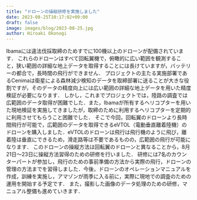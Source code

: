 ```yaml
---
title: "ドローンの操縦研修を実施しました"
date: 2023-08-25T10:17:02+09:00
draft: false
image: images/blog/2023-08-25.jpg
author: Hiroaki Okonogi
---
```



Ibamaには違法伐採取締のためすでに100機以上のドローンが配備されています． <!--more-->
これらのドローンはすべて回転翼機で，俯瞰的に広い範囲を観測すること，狭い範囲の詳細な地上データを取得することには長けていますが，バッテリーの都合で，長時間の飛行ができません．
プロジェクトの主たる実施部署であるCenimaは衛星による森林減少検知のデータを取締部署に送ることが大きな役割ですが，そのデータの精度向上には広い範囲の詳細な地上データを用いた精度検証が必要になります．
しかし，これまでプロジェクトでは，陸路の調査では広範囲のデータ取得が困難でした．また，Ibamaが所有するヘリコプターを用いた現地検証を実施してきましたが，取締のために利用するヘリコプターを定期的に利用させてもらうこと困難でした．
そこで今回，回転翼のドローンより長時間飛行が可能で，広範囲のデータを取得できるeVTOL（電動垂直離着陸機）のドローンを購入しました．eVTOLのドローンは飛行は飛行機のように飛び，離着陸は垂直にできるため，滑走路等は不要であるものの，広範囲の飛行が可能になります．
このドローンの操縦方法は回転翼のドローンと異なることから，8月21日〜23日に操縦方法習得のための研修を行いました．
研修には7名のカウンターパートが参加し，飛行のための事前準備の方法から実際の飛行，ドローンの管理の方法までを習得しました．今後，ドローンのオペレーションマニュアルを作成，訓練を実施し，アマゾンが雨季に入る前に，実際に現地での調査のための運用を開始する予定です．
また，撮影した画像のデータ処理のための研修，マニュアル整備も進めていきます．
